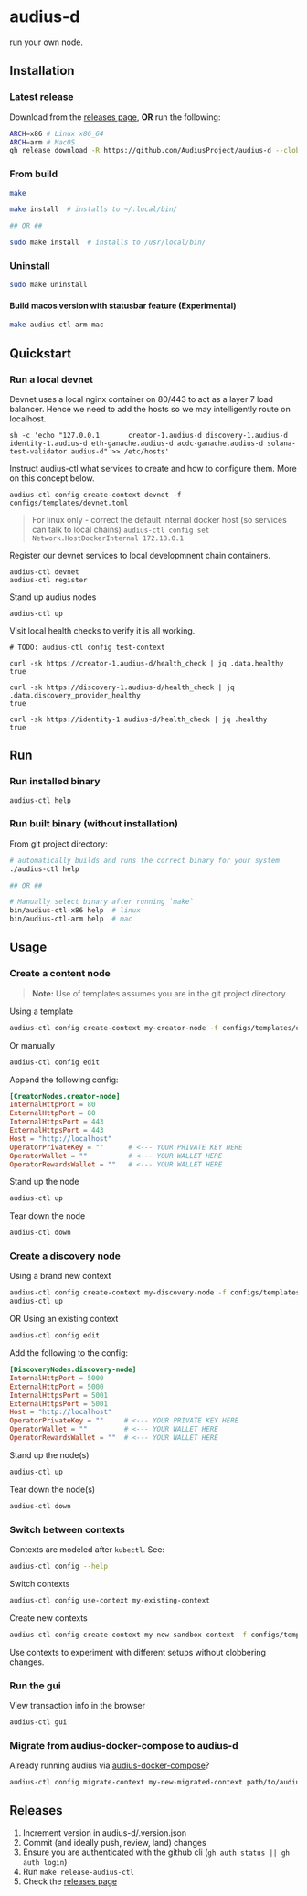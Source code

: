 # audius-d

run your own node.

## Installation
### Latest release

Download from the [releases page](https://github.com/AudiusProject/audius-d/releases), **OR** run the following:

```bash
ARCH=x86 # Linux x86_64
ARCH=arm # MacOS
gh release download -R https://github.com/AudiusProject/audius-d --clobber --output ~/.local/bin/audius-ctl --pattern audius-ctl-$ARCH
```

### From build

```bash
make

make install  # installs to ~/.local/bin/

## OR ##

sudo make install  # installs to /usr/local/bin/
```

### Uninstall

```bash
sudo make uninstall
```

#### Build macos version with statusbar feature (Experimental)

```bash
make audius-ctl-arm-mac
```

## Quickstart

### Run a local devnet

Devnet uses a local nginx container on 80/443 to act as a layer 7 load balancer. Hence we need to add the hosts so we may intelligently route on localhost.
```
sh -c 'echo "127.0.0.1       creator-1.audius-d discovery-1.audius-d identity-1.audius-d eth-ganache.audius-d acdc-ganache.audius-d solana-test-validator.audius-d" >> /etc/hosts'
```

Instruct audius-ctl what services to create and how to configure them. More on this concept below.
```
audius-ctl config create-context devnet -f configs/templates/devnet.toml
```

> For linux only - correct the default internal docker host (so services can talk to local chains)
> `audius-ctl config set Network.HostDockerInternal 172.18.0.1`

Register our devnet services to local developmnent chain containers.
```
audius-ctl devnet
audius-ctl register
```

Stand up audius nodes
```
audius-ctl up
```

Visit local health checks to verify it is all working.
```
# TODO: audius-ctl config test-context 

curl -sk https://creator-1.audius-d/health_check | jq .data.healthy
true

curl -sk https://discovery-1.audius-d/health_check | jq .data.discovery_provider_healthy
true

curl -sk https://identity-1.audius-d/health_check | jq .healthy
true
```

## Run

### Run installed binary

```bash
audius-ctl help
```

### Run built binary (without installation)

From git project directory:

```bash
# automatically builds and runs the correct binary for your system
./audius-ctl help

## OR ##

# Manually select binary after running `make`
bin/audius-ctl-x86 help  # linux
bin/audius-ctl-arm help  # mac
```

## Usage

### Create a content node 

> **Note:**
> Use of templates assumes you are in the git project directory

Using a template

```bash
audius-ctl config create-context my-creator-node -f configs/templates/operator.creator.toml
```

Or manually

```bash
audius-ctl config edit
```

Append the following config:

```toml
[CreatorNodes.creator-node]
InternalHttpPort = 80
ExternalHttpPort = 80
InternalHttpsPort = 443
ExternalHttpsPort = 443
Host = "http://localhost"
OperatorPrivateKey = ""      # <--- YOUR PRIVATE KEY HERE
OperatorWallet = ""          # <--- YOUR WALLET HERE
OperatorRewardsWallet = ""   # <--- YOUR WALLET HERE
```

Stand up the node

```bash
audius-ctl up
```

Tear down the node

```bash
audius-ctl down 
```

### Create a discovery node 

Using a brand new context

```bash
audius-ctl config create-context my-discovery-node -f configs/templates/operator.discovery.toml
audius-ctl up
```

OR Using an existing context

```bash
audius-ctl config edit
```

Add the following to the config:

```toml
[DiscoveryNodes.discovery-node]
InternalHttpPort = 5000
ExternalHttpPort = 5000
InternalHttpsPort = 5001
ExternalHttpsPort = 5001
Host = "http://localhost"
OperatorPrivateKey = ""     # <--- YOUR PRIVATE KEY HERE 
OperatorWallet = ""         # <--- YOUR WALLET HERE
OperatorRewardsWallet = ""  # <--- YOUR WALLET HERE
```

Stand up the node(s)

```bash
audius-ctl up
```

Tear down the node(s)

```bash
audius-ctl down 
```

### Switch between contexts

Contexts are modeled after `kubectl`. See:

```bash
audius-ctl config --help
```

Switch contexts

```bash
audius-ctl config use-context my-existing-context
```

Create new contexts

```bash
audius-ctl config create-context my-new-sandbox-context -f configs/templates/devnet.toml
```

Use contexts to experiment with different setups without clobbering changes.

### Run the gui

View transaction info in the browser

```bash
audius-ctl gui
```

### Migrate from audius-docker-compose to audius-d

Already running audius via [audius-docker-compose](https://github.com/AudiusProject/audius-docker-compose)?

```bash
audius-ctl config migrate-context my-new-migrated-context path/to/audius-docker-compose
```

## Releases

1. Increment version in audius-d/.version.json
1. Commit (and ideally push, review, land) changes
1. Ensure you are authenticated with the github cli (`gh auth status || gh auth login`)
1. Run `make release-audius-ctl`
1. Check the [releases page](https://github.com/AudiusProject/audius-d/releases)

